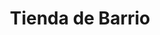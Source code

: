 ---
title: "Tienda de Barrio"
url: /ciudad-satelite/tienda-de-barrio-avenida-satelite/
shop: Lebensmittel
---